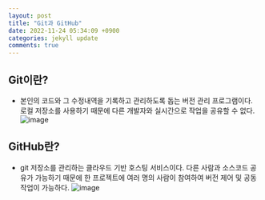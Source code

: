 ```yaml
---
layout: post
title: "Git과 GitHub"
date: 2022-11-24 05:34:09 +0900
categories: jekyll update
comments: true
---
```


## Git이란?
- 본인의 코드와 그 수정내역을 기록하고 관리하도록 돕는 버전 관리 프로그램이다. 로컬 저장소를 사용하기 때문에 다른 개발자와 실시간으로 작업을 공유할 수 없다.
![image](https://user-images.githubusercontent.com/104906731/204385974-b1ecb500-632d-4cf8-a312-3702e5db0bb8.png)

## GitHub란?
- git 저장소를 관리하는 클라우드 기반 호스팅 서비스이다. 다른 사람과 소스코드 공유가 가능하기 때문에 한 프로젝트에 여러 명의 사람이 참여하여 버전 제어 및 공동 작업이 가능하다.
![image](https://user-images.githubusercontent.com/104906731/204386074-0ea4927e-cc61-4e83-8ec2-1133d274fbe3.png)




